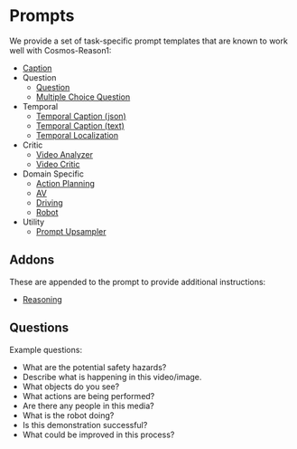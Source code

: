 # Prompts

We provide a set of task-specific prompt templates that are known to work well with Cosmos-Reason1:

* [Caption](caption.yaml)
* Question
  * [Question](question.yaml)
  * [Multiple Choice Question](multiple_choice_question.yaml)
* Temporal
  * [Temporal Caption (json)](temporal_caption_json.yaml)
  * [Temporal Caption (text)](temporal_caption_text.yaml)
  * [Temporal Localization](temporal_localization.yaml)
* Critic
  * [Video Analyzer](video_analyzer.yaml)
  * [Video Critic](video_critic.yaml)
* Domain Specific
  * [Action Planning](action_planning.yaml)
  * [AV](av.yaml)
  * [Driving](driving.yaml)
  * [Robot](robot.yaml)
* Utility
  * [Prompt Upsampler](prompt_upsampler.yaml)

## Addons

These are appended to the prompt to provide additional instructions:

* [Reasoning](non_reasoning.yaml)

## Questions

Example questions:

* What are the potential safety hazards?
* Describe what is happening in this video/image.
* What objects do you see?
* What actions are being performed?
* Are there any people in this media?
* What is the robot doing?
* Is this demonstration successful?
* What could be improved in this process?
